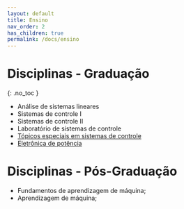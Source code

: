 ```yaml
---
layout: default
title: Ensino
nav_order: 2
has_children: true
permalink: /docs/ensino
---
```


# Disciplinas - Graduação
{: .no_toc }

- Análise de sistemas lineares
- Sistemas de controle I
- Sistemas de controle II
- Laboratório de sistemas de controle
- [Tópicos especiais em sistemas de controle](https://raphateixeira.github.io/docs/ensino/tecontrole.html)
- [Eletrônica de potência](https://raphateixeira.github.io/docs/ensino/eletronicapotencia.html)

# Disciplinas - Pós-Graduação

- Fundamentos de aprendizagem de máquina;
- Aprendizagem de máquina;